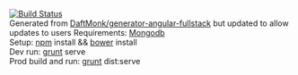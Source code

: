[![Build Status](https://travis-ci.org/rileyschuit/AngularJS-Express-User-CRUD.svg?branch=master)](https://travis-ci.org/rileyschuit/AngularJS-Express-User-CRUD)  
Generated from [DaftMonk/generator-angular-fullstack](https://github.com/DaftMonk/generator-angular-fullstack) but updated to allow updates to users
Requirements: [Mongodb](https://github.com/mongodb/mongo)  
Setup:  [npm](http://nodejs.org/) install && [bower](https://github.com/bower/bower) install  
Dev run:  [grunt](https://github.com/gruntjs/grunt) serve  
Prod build and run:  [grunt](https://github.com/gruntjs/grunt) dist:serve
